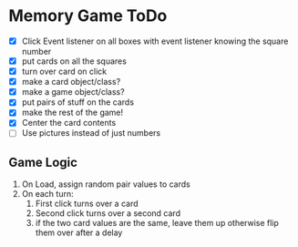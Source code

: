 # Memory Game ToDo

- [x] Click Event listener on all boxes with event listener knowing the square number
- [x] put cards on all the squares
- [x] turn over card on click
- [x] make a card object/class?
- [x] make a game object/class?
- [x] put pairs of stuff on the cards
- [x] make the rest of the game!
- [x] Center the card contents
- [ ] Use pictures instead of just numbers

## Game Logic

1. On Load, assign random pair values to cards
2. On each turn:
   1. First click turns over a card
   2. Second click turns over a second card
   3. if the two card values are the same, leave them up otherwise flip them over after a delay
